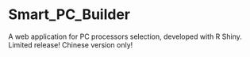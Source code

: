 # Smart_PC_Builder
A web application for PC processors selection, developed with R Shiny.
Limited release! Chinese version only!
